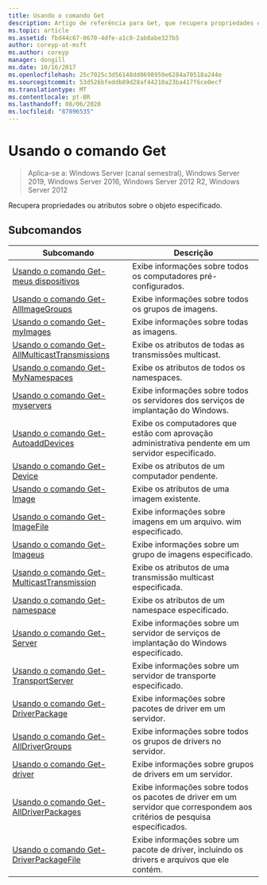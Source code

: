 ```yaml
---
title: Usando o comando Get
description: Artigo de referência para Get, que recupera propriedades ou atributos sobre o objeto especificado.
ms.topic: article
ms.assetid: fbd44c67-0670-4dfe-a1c0-2ab8abe327b5
author: coreyp-at-msft
ms.author: coreyp
manager: dongill
ms.date: 10/16/2017
ms.openlocfilehash: 25c7025c3d56148dd0698959e6284a70518a244e
ms.sourcegitcommit: 53d526bfeddb89d28af44210a23ba417f6ce0ecf
ms.translationtype: MT
ms.contentlocale: pt-BR
ms.lasthandoff: 08/06/2020
ms.locfileid: "87896535"
---
```

# <a name="using-the-get-command"></a>Usando o comando Get

> Aplica-se a: Windows Server (canal semestral), Windows Server 2019, Windows Server 2016, Windows Server 2012 R2, Windows Server 2012

Recupera propriedades ou atributos sobre o objeto especificado.

## <a name="subcommands"></a>Subcomandos
|Subcomando|Descrição|
|-------|--------|
|[Usando o comando Get-meus dispositivos](using-the-get-alldevices-command.md)|Exibe informações sobre todos os computadores pré-configurados.|
|[Usando o comando Get-AllImageGroups](using-the-get-allimagegroups-command.md)|Exibe informações sobre todos os grupos de imagens.|
|[Usando o comando Get-myImages](using-the-get-allimages-command.md)|Exibe informações sobre todas as imagens.|
|[Usando o comando Get-AllMulticastTransmissions](using-the-get-allmulticasttransmissions-command.md)|Exibe os atributos de todas as transmissões multicast.|
|[Usando o comando Get-MyNamespaces](using-the-get-allnamespaces-command.md)|Exibe os atributos de todos os namespaces.|
|[Usando o comando Get-myservers](using-the-get-allservers-command.md)|Exibe informações sobre todos os servidores dos serviços de implantação do Windows.|
|[Usando o comando Get-AutoaddDevices](using-the-get-autoadddevices-command.md)|Exibe os computadores que estão com aprovação administrativa pendente em um servidor especificado.|
|[Usando o comando Get-Device](using-the-get-device-command.md)|Exibe os atributos de um computador pendente.|
|[Usando o comando Get-Image](using-the-get-image-command.md)|Exibe os atributos de uma imagem existente.|
|[Usando o comando Get-ImageFile](using-the-get-imagefile-command.md)|Exibe informações sobre imagens em um arquivo. wim especificado.|
|[Usando o comando Get-Imageus](using-the-get-imagegroup-command.md)|Exibe informações sobre um grupo de imagens especificado.|
|[Usando o comando Get-MulticastTransmission](using-the-get-multicasttransmission-command.md)|Exibe os atributos de uma transmissão multicast especificada.|
|[Usando o comando Get-namespace](using-the-get-namespace-command.md)|Exibe os atributos de um namespace especificado.|
|[Usando o comando Get-Server](using-the-get-server-command.md)|Exibe informações sobre um servidor de serviços de implantação do Windows especificado.|
|[Usando o comando Get-TransportServer](using-the-get-transportserver-command.md)|Exibe informações sobre um servidor de transporte especificado.|
|[Usando o comando Get-DriverPackage](using-the-get-driverpackage-command.md)|Exibe informações sobre pacotes de driver em um servidor.|
|[Usando o comando Get-AllDriverGroups](using-the-get-alldrivergroups-command.md)|Exibe informações sobre todos os grupos de drivers no servidor.|
|[Usando o comando Get-driver](using-the-get-drivergroup-command.md)|Exibe informações sobre grupos de drivers em um servidor.|
|[Usando o comando Get-AllDriverPackages](using-the-get-alldriverpackages-command.md)|Exibe informações sobre todos os pacotes de driver em um servidor que correspondem aos critérios de pesquisa especificados.|
|[Usando o comando Get-DriverPackageFile](using-the-get-driverpackagefile-command.md)|Exibe informações sobre um pacote de driver, incluindo os drivers e arquivos que ele contém.|
